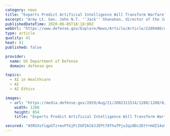 ```yaml
---
category: news
title: "Experts Predict Artificial Intelligence Will Transform Warfare"
excerpt: "Army Lt. Gen. John N.T. ''Jack'' Shanahan, director of the Joint Artificial Intelligence Center, says artificial intelligence will transform warfighting over the next two decades."
publishedDateTime: 2020-06-05T18:18:00Z
webUrl: "https://www.defense.gov/Explore/News/Article/Article/2209480/experts-predict-artificial-intelligence-will-transform-warfare/"
type: article
quality: 41
heat: 41
published: false

provider:
  name: US Department of Defense
  domain: defense.gov

topics:
  - AI in Healthcare
  - AI
  - AI Ethics

images:
  - url: "https://media.defense.gov/2019/Aug/21/2002311514/1280/1280/0/190814-F-BN304-0059.JPG"
    width: 1280
    height: 854
    title: "Experts Predict Artificial Intelligence Will Transform Warfare"

secured: "A5RSXsfiqpGTz+msPfGjPcIGP2kC6JJEPt70fhuTPju2qi0Ds3DtY+HdZ14aS/J8pYT52TNw9SN2tKQSyCLyaAHD+pvbwxaoMc/rIvRoXWHW9ZN0oYIEE7eHOSrG62lVaLqteZ8GJ6aytybkHYb9OnrR43k9FhA9Ztg49/7KPRIsWACMrg2LI3bdFvI6cGBcfwv6UKapdqhpSv9rzt3RO4FQYrA6HAdi43N1F+ZqaR5PYhwFVYUQxI4/W89VzzRe5unjEFjx+QVfaiW4FCVkPv/jKYXqerQr7jcBjLrsaQQ/3/ClfpcpjfbMdtBbA4+ZESH2RV0jGMJPq321JMsLaf2kmdt5nOuOc5+P55h+HLmixiy2L3iEIeYxY9q7K85mOQebvVe/d6+LGaIrsyhOAYw7OAVDqDnPuIOV54aybJHnBEcNhI8ZKFNK11LiYpIBze6FWLnpl9EEWqZPG1twQV2yAw42DAsWPZ/3CX0U0SM=;ot7qEOepXD6+Y+/g3tlmPQ=="
---
```


